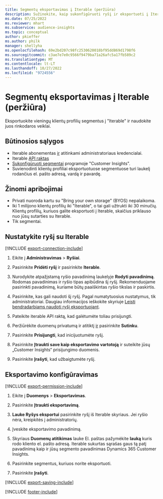 ```yaml
---
title: Segmentų eksportavimas į Iterable (peržiūra)
description: Sužinokite, kaip sukonfigūruoti ryšį ir eksportuoti į Iterable.
ms.date: 07/25/2022
ms.reviewer: mhart
ms.subservice: audience-insights
ms.topic: conceptual
author: pkieffer
ms.author: philk
manager: shellyha
ms.openlocfilehash: 69e2bd207c98fc2530620018bf95dd869d1798f6
ms.sourcegitcommit: c3ae7e7e0c9566f9479ba71a26afc5a17fb589c2
ms.translationtype: MT
ms.contentlocale: lt-LT
ms.lasthandoff: 10/27/2022
ms.locfileid: "9724556"
---
```

# <a name="export-segments-to-iterable-preview"></a>Segmentų eksportavimas į Iterable (peržiūra)

Eksportuokite vieningų klientų profilių segmentus į "Iterable" ir naudokite juos rinkodaros veiklai.

## <a name="prerequisites"></a>Būtinosios sąlygos

- Iterable abonementas [ir](https://iterable.com/) atitinkami administratoriaus kredencialai.
- Iterable [API raktas](https://support.iterable.com/hc/en-us/articles/360043464871)
- [Sukonfigūruoti segmentai](segments.md) programoje "Customer Insights".
- Suvienodinti klientų profiliai eksportuotuose segmentuose turi laukelį rodančius el. pašto adresą, vardą ir pavardę.

## <a name="known-limitations"></a>Žinomi apribojimai

- Privati nuoroda kartu su "Bring your own storage" (BYOS) nepalaikoma.
- Iki 1 milijono klientų profilių iki "Iterable", o tai gali užtrukti iki 30 minučių. Klientų profilių, kuriuos galite eksportuoti į Iterable, skaičius priklauso nuo jūsų sutarties su Iterable.
- Tik segmentai.

## <a name="set-up-connection-to-iterable"></a>Nustatykite ryšį su Iterable

[!INCLUDE [export-connection-include](includes/export-connection-admn.md)]

1. Eikite į **Administravimas** > **Ryšiai**.

1. Pasirinkite **Pridėti ryšį** ir pasirinkite **Iterable**.

1. Nurodykite atpažįstamą ryšio pavadinimą laukelyje **Rodyti pavadinimą**. Rodomas pavadinimas ir ryšio tipas apibūdina šį ryšį. Rekomenduojame pasirinkti pavadinimą, kuriame būtų paaiškintas ryšio tikslas ir paskirtis.

1. Pasirinkite, kas gali naudoti šį ryšį. Pagal numatytuosius nustatymus, tik administratoriai. Daugiau informacijos ieškokite skyriuje [Leisti bendradarbiams naudoti ryšį eksportuojant](connections.md#allow-contributors-to-use-a-connection-for-exports).

1. Pateikite iterable API raktą, kad galėtumėte toliau prisijungti.

1. Peržiūrėkite duomenų privatumą ir atitiktį [ir](connections.md#data-privacy-and-compliance) pasirinkite **Sutinku**.

1. Pasirinkite **Prisijungti**, kad inicijuotumėte ryšį.

1. Pasirinkite **Įtraukti save kaip eksportavimo vartotoją** ir suteikite jūsų „Customer Insights“ prisijungimo duomenis.

1. Pasirinkite **Įrašyti**, kad užbaigtumėte ryšį.

## <a name="configure-an-export"></a>Eksportavimo konfigūravimas

[!INCLUDE [export-permission-include](includes/export-permission.md)]

1. Eikite į **Duomenys** > **Eksportavimas**.

1. Pasirinkite **Įtraukti eksportavimą**.

1. **Lauke Ryšys eksportui** pasirinkite ryšį iš Iterable skyriaus. Jei ryšio nėra, kreipkitės į administratorių.

1. Įveskite eksportavimo pavadinimą.

1. Skyriaus **Duomenų atitikimas** lauke El. paštas pažymėkite **lauką** kuris rodo kliento el. pašto adresą. Iterable sukurtas sąrašas gaus tą patį pavadinimą kaip ir jūsų segmento pavadinimas Dynamics 365 Customer Insights.

1. Pasirinkite segmentus, kuriuos norite eksportuoti.

1. Pasirinkite **Įrašyti**.

[!INCLUDE [export-saving-include](includes/export-saving.md)]

[!INCLUDE [footer-include](includes/footer-banner.md)]
